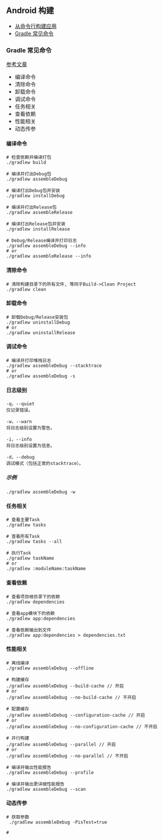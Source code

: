 ## Android 构建

- [从命令行构建应用](https://developer.android.com/studio/build/building-cmdline?hl=zh-cn)
- [Gradle 常见命令](#gradle-常见命令)


### Gradle 常见命令

[参考文章](https://juejin.cn/post/7171493698243395597)

- 编译命令
- 清除命令
- 卸载命令
- 调试命令
- 任务相关
- 查看依赖
- 性能相关
- 动态传参

#### 编译命令
```shell
# 检查依赖并编译打包
./gradlew build

# 编译并打出Debug包
./gradlew assembleDebug

# 编译打出Debug包并安装
./gradlew installDebug

# 编译并打出Release包
./gradlew assembleRelease

# 编译打出Release包并安装
./gradlew installRelease

# Debug/Release编译并打印日志
./gradlew assembleDebug --info
# or
./gradlew assembleRelease --info

```

#### 清除命令
```shell
# 清除构建目录下的所有文件, 等同于Build->Clean Project
./gradlew clean
```

#### 卸载命令
```shell
# 卸载Debug/Release安装包
./gradlew uninstallDebug
# or
./gradlew uninstallRelease

```

#### 调试命令
```shell
# 编译并打印堆栈日志
./gradlew assembleDebug --stacktrace
# or
./gradlew assembleDebug -s

```

#### 日志级别
```text
-q，--quiet
仅记录错误。

-w，--warn
将日志级别设置为警告。

-i，--info
将日志级别设置为信息。

-d，--debug
调试模式（包括正常的stacktrace）。
```

##### 示例
```shell
./gradlew assembleDebug -w

```

#### 任务相关
```shell
# 查看主要Task
./gradlew tasks

# 查看所有Task
./gradlew tasks --all

# 执行Task
./gradlew taskName
# or
./gradlew :moduleName:taskName

```

#### 查看依赖
```shell
# 查看项目根目录下的依赖
./gradlew dependencies

# 查看app模块下的依赖
./gradlew app:dependencies

# 查看依赖输出到文件
./gradlew app:dependencies > dependencies.txt

```

#### 性能相关
```shell
# 离线编译
./gradlew assembleDebug --offline

# 构建缓存
./gradlew assembleDebug --build-cache // 开启
# or
./gradlew assembleDebug --no-build-cache // 不开启

# 配置缓存
./gradlew assembleDebug --configuration-cache // 开启
# or
./gradlew assembleDebug --no-configuration-cache // 不开启

# 并行构建
./gradlew assembleDebug --parallel // 开启
# or
./gradlew assembleDebug --no-parallel // 不开启

# 编译并输出性能报告
./gradlew assembleDebug --profile

# 编译并输出更详细性能报告
./gradlew assembleDebug --scan

```

#### 动态传参
```shell
# 获取参数
 ./gradlew assembleDebug -PisTest=true 

# 
```